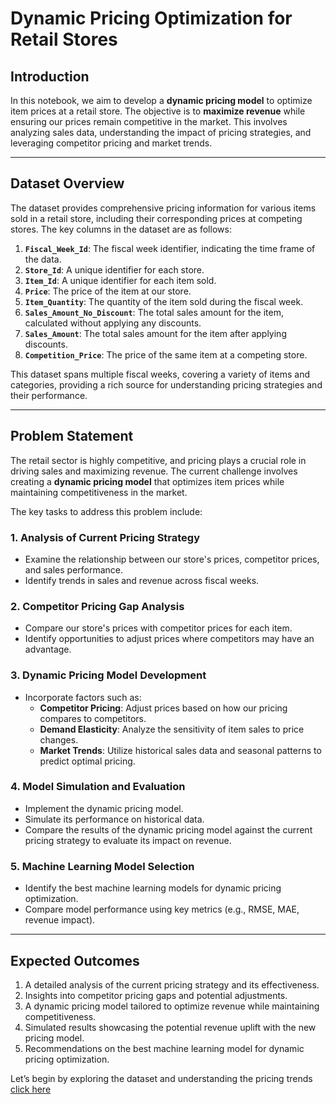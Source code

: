 # Dynamic Pricing Optimization for Retail Stores

## Introduction
In this notebook, we aim to develop a **dynamic pricing model** to optimize item prices at a retail store. The objective is to **maximize revenue** while ensuring our prices remain competitive in the market. This involves analyzing sales data, understanding the impact of pricing strategies, and leveraging competitor pricing and market trends.

---

## Dataset Overview
The dataset provides comprehensive pricing information for various items sold in a retail store, including their corresponding prices at competing stores. The key columns in the dataset are as follows:

1. **`Fiscal_Week_Id`**: The fiscal week identifier, indicating the time frame of the data.
2. **`Store_Id`**: A unique identifier for each store.
3. **`Item_Id`**: A unique identifier for each item sold.
4. **`Price`**: The price of the item at our store.
5. **`Item_Quantity`**: The quantity of the item sold during the fiscal week.
6. **`Sales_Amount_No_Discount`**: The total sales amount for the item, calculated without applying any discounts.
7. **`Sales_Amount`**: The total sales amount for the item after applying discounts.
8. **`Competition_Price`**: The price of the same item at a competing store.

This dataset spans multiple fiscal weeks, covering a variety of items and categories, providing a rich source for understanding pricing strategies and their performance.

---

## Problem Statement
The retail sector is highly competitive, and pricing plays a crucial role in driving sales and maximizing revenue. The current challenge involves creating a **dynamic pricing model** that optimizes item prices while maintaining competitiveness in the market.

The key tasks to address this problem include:

### 1. **Analysis of Current Pricing Strategy**
   - Examine the relationship between our store's prices, competitor prices, and sales performance.
   - Identify trends in sales and revenue across fiscal weeks.

### 2. **Competitor Pricing Gap Analysis**
   - Compare our store's prices with competitor prices for each item.
   - Identify opportunities to adjust prices where competitors may have an advantage.

### 3. **Dynamic Pricing Model Development**
   - Incorporate factors such as:
     - **Competitor Pricing**: Adjust prices based on how our pricing compares to competitors.
     - **Demand Elasticity**: Analyze the sensitivity of item sales to price changes.
     - **Market Trends**: Utilize historical sales data and seasonal patterns to predict optimal pricing.

### 4. **Model Simulation and Evaluation**
   - Implement the dynamic pricing model.
   - Simulate its performance on historical data.
   - Compare the results of the dynamic pricing model against the current pricing strategy to evaluate its impact on revenue.

### 5. Machine Learning Model Selection
   - Identify the best machine learning models for dynamic pricing optimization.
   - Compare model performance using key metrics (e.g., RMSE, MAE, revenue impact).

---

## Expected Outcomes
1. A detailed analysis of the current pricing strategy and its effectiveness.
2. Insights into competitor pricing gaps and potential adjustments.
3. A dynamic pricing model tailored to optimize revenue while maintaining competitiveness.
4. Simulated results showcasing the potential revenue uplift with the new pricing model.
5. Recommendations on the best machine learning model for dynamic pricing optimization.

Let’s begin by exploring the dataset and understanding the pricing trends [click here](./Dynamic%20Pricing.ipynb)